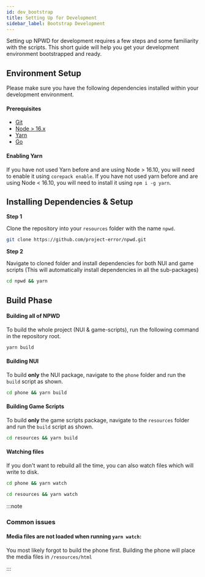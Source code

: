 ```yaml
---
id: dev_bootstrap
title: Setting Up for Development
sidebar_label: Bootstrap Development
---
```

Setting up NPWD for development requires a few steps and some familiarity with the scripts. 
This short guide will help you get your development environment bootstrapped and ready.

## Environment Setup
 
Please make sure you have the following dependencies installed within your development environment.

#### Prerequisites
* [Git](https://git-scm.com/)
* [Node > 16.x](https://nodejs.org/en/)
* [Yarn](https://classic.yarnpkg.com/lang/en/docs/install)
* [Go](https://go.dev/dl/)

#### Enabling Yarn

If you have not used Yarn before and are using Node > 16.10, you will need to enable it using `corepack enable`. If you have not
used yarn before and are using Node < 16.10, you will need to install it using `npm i -g yarn`.

## Installing Dependencies & Setup

**Step 1**

Clone the repository into your `resources` folder with the name `npwd`.

```sh
git clone https://github.com/project-error/npwd.git
```

**Step 2**

Navigate to cloned folder and install dependencies for both NUI and game scripts (This will automatically install dependencies in 
all the sub-packages)
```sh
cd npwd && yarn
```

## Build Phase

#### Building all of NPWD

To build the whole project (NUI & game-scripts), run the following command in the repository root.

```sh
yarn build
```

#### Building NUI

To build **only** the NUI package, navigate to the `phone` folder and run the `build` script as shown.

```sh
cd phone && yarn build
```

#### Building Game Scripts

To build **only** the game scripts package, navigate to the `resources` folder and run the `build` script as shown.

```sh
cd resources && yarn build
```

#### Watching files
If you don't want to rebuild all the time, you can also watch files which will write to disk.

```sh
cd phone && yarn watch
```

```sh
cd resources && yarn watch
```

:::note
### Common issues

#### Media files are not loaded when running `yarn watch`:
You most likely forgot to build the phone first. Building the phone will place the media files in `/resources/html`

:::

